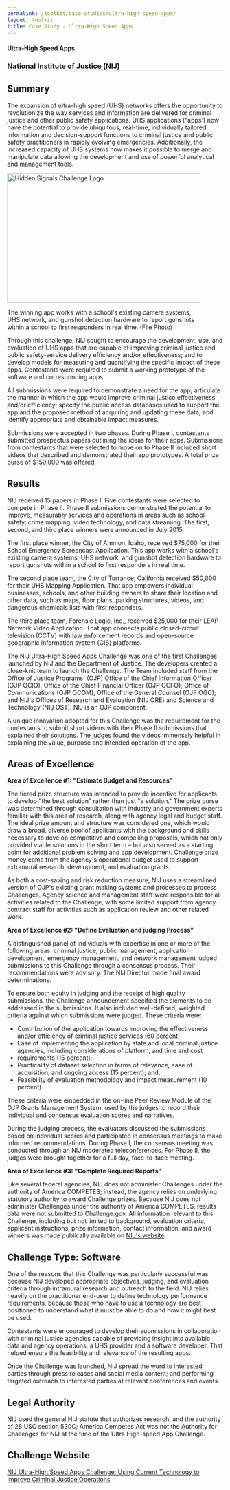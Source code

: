 ```yaml
---
permalink: /toolkit/case-studies/ultra-high-speed-apps/
layout: toolkit
title: Case Study - Ultra-High Speed Apps
---
```

<div class="grid-container padding-bottom-5">
  <div id="page-wrap">
    <div class="usa-grid">
      <article class="portfolio-article usa-prose usa-grid-full" id="9335" itemscope="" itemtype="http://schema.org/CreativeWork">
        <div class="portfolio-item-content">
          <figure class="media-wrap usa-grid-full">
          </figure>
          <section class="article-body-wrap usa-prose desktop:grid-col-9">
            <section class="portfolio-detail-description">
              <div class="body-text clearfix" itemprop="description">
                <h1>Ultra-High Speed Apps</h1>
                <h3 style="border-bottom: 1px solid #e4e4e4;">National Institute of Justice (NIJ)</h3>
                <h2>Summary</h2>
                <p class="margin-top-0">The expansion of ultra-high speed (UHS) networks offers the opportunity to revolutionize the way services and information are delivered for criminal justice and other public safety applications. UHS applications ("apps') now have the potential to provide ubiquitous, real-time, individually tailored information and decision-support functions to criminal justice and public safety practitioners in rapidly evolving emergencies. Additionally, the increased capacity of UHS systems now makes it possible to merge and manipulate data allowing the development and use of powerful analytical and management tools.</p>
                <!--Feature Image-->
                <div class="wp-caption alignleft" style="max-width: 460px">
                  <a href="{{ site.baseurl }}/assets/images/toolkit/case-studies/ultra-high-speed-apps-e1481656273493.jpg">
                    <img class="wp-image-9360" src="{{ site.baseurl }}/assets/images/toolkit/case-studies/ultra-high-speed-apps-e1481656273493.jpg" alt="Hidden Signals Challenge Logo" sizes="(max-width: 450px) 100vw, 450px" width="450" height="300" />
                  </a>
                  <p class="wp-caption-text margin-top-0">The winning app works with a school's existing camera systems, UHS network, and gunshot detection hardware to report gunshots within a school to first responders in real time. (File Photo)</p>
                  <!-- <p class="wp-caption-text">Hidden Signals Challenge Logo</p> -->
                </div>
                <p>Through this challenge, NIJ sought to encourage the development, use, and evaluation of UHS apps that are capable of improving criminal justice and public safety-service delivery efficiency and/or effectiveness; and to develop models for measuring and quantifying the specific impact of these apps. Contestants were required to submit a working prototype of the software and corresponding apps.</p>
                <p>All submissions were required to demonstrate a need for the app; articulate the manner in which the app would improve criminal justice effectiveness and/or efficiency; specify the public access databases used to support the app and the proposed method of acquiring and updating these data; and identify appropriate and obtainable impact measures.</p>
                <p>Submissions were accepted in two phases. During Phase I, contestants submitted prospectus papers outlining the ideas for their apps. Submissions from contestants that were selected to move on to Phase II included short videos that described and demonstrated their app prototypes. A total prize purse of $150,000 was offered.</p>
                <h2>Results</h2>
                <p>NIJ received 15 papers in Phase I. Five contestants were selected to compete in Phase II. Phase II submissions demonstrated the potential to improve, measurably services and operations in areas such as school safety, crime mapping, video technology, and data streaming. The first, second, and third place winners were announced in July 2015.</p>
                <p>The first place winner, the City of Ammon, Idaho, received $75,000 for their School Emergency Screencast Application.  This app works with a school's existing camera systems, UHS network, and gunshot detection hardware to report gunshots within a school to first responders in real time.</p>
                <p>The second place team, the City of Torrance, California received $50,000 for their UHS Mapping Application.  That app empowers individual businesses, schools, and other building owners to share their location and other data, such as maps, floor plans, parking structures, videos, and dangerous chemicals lists with first responders.</p>
                <p>The third place team, Forensic Logic, Inc., received $25,000 for their LEAP Network Video Application.  That app connects public closed-circuit television (CCTV) with law enforcement records and open-source geographic information system (GIS) platforms.</p>
                <p>The NIJ Ultra-High Speed Apps Challenge was one of the first Challenges launched by NIJ and the Department of Justice. The developers created a close-knit team to launch the Challenge.  The Team included staff from the Office of Justice Programs' (OJP) Office of the Chief Information Officer (OJP OCIO), Office of the Chief Financial Officer (OJP OCFO), Office of Communications (OJP OCOM), Office of the General Counsel (OJP OGC); and NIJ's Offices of Research and Evaluation (NIJ ORE) and Science and Technology (NIJ OST).  NIJ is an OJP component.</p>
                <p>A unique innovation adopted for this Challenge was the requirement for the contestants to submit short videos with their Phase II submissions that explained their solutions. The judges found the videos immensely helpful in explaining the value, purpose and intended operation of the app.</p>
                <h2>Areas of Excellence</h2>
                <p><strong>Area of Excellence #1: "Estimate Budget and Resources"</strong></p>
                <p>The tiered prize structure was intended to provide incentive for applicants to develop "the best solution" rather than just "a solution." The prize purse was determined through consultation with industry and government experts familiar with this area of research, along with agency legal and budget staff. The ideal prize amount and structure was considered one, which would draw a broad, diverse pool of applicants with the background and skills necessary to develop competitive and compelling proposals, which not only provided viable solutions in the short term – but also served as a starting point for additional problem solving and app development. Challenge prize money came from the agency's operational budget used to support extramural research, development, and evaluation grants.</p>
                <p>As both a cost-saving and risk reduction measure, NIJ uses a streamlined version of OJP's existing grant making systems and processes to process Challenges.  Agency science and management staff were responsible for all activities related to the Challenge, with some limited support from agency contract staff for activities such as application review and other related work.</p>
                <p><strong>Area of Excellence #2: "Define Evaluation and judging Process"</strong></p>
                <p>A distinguished panel of individuals with expertise in one or more of the following areas: criminal justice, public management, application development, emergency management, and network management judged submissions to this Challenge through a consensus process. Their recommendations were advisory. The NIJ Director made final award determinations.</p>
                <p>To ensure both equity in judging and the receipt of high quality submissions, the Challenge announcement specified the elements to be addressed in the submissions.  It also included well-defined, weighted criteria against which submissions were judged. These criteria were:</p>
                <ul>
                  <li>Contribution of the application towards improving the effectiveness and/or efficiency of criminal justice services (60 percent);</li>
                  <li>Ease of implementing the application by state and local criminal justice agencies, including considerations of platform, and time and cost </li>
                  <li>requirements (15 percent);</li>
                  <li>Practicality of dataset selection in terms of relevance, ease of acquisition, and ongoing access (15 percent); and,</li>
                  <li>Feasibility of evaluation methodology and impact measurement (10 percent).</li>
                </ul>
                <p>These criteria were embedded in the on-line Peer Review Module of the OJP Grants Management System, used by the judges to record their individual and consensus evaluation scores and narratives.</p>
                <p>During the judging process, the evaluators discussed the submissions based on individual scores and participated in consensus meetings to make informed recommendations. During Phase I, the consensus meeting was conducted through an NIJ moderated teleconferences.  For Phase II, the judges were brought together for a full day, face-to-face meeting.</p>
                <p><strong>Area of Excellence #3: "Complete Required Reports"</strong></p>
                <p>Like several federal agencies, NIJ does not administer Challenges under the authority of America COMPETES; instead, the agency relies on underlying statutory authority to award Challenge prizes. Because NIJ does not administer Challenges under the authority of America COMPETES, results data were not submitted to Challenge.gov. All information relevant to this Challenge, including but not limited to background, evaluation criteria, applicant instructions, prize information, contact information, and award winners was made publically available on <a href="http://nij.gov/funding/pages/fy13-ultra-high-speed-apps-challenge.aspx">NIJ's website</a>.</p>
                <h2>Challenge Type: Software</h2>
                <p>One of the reasons that this Challenge was particularly successful was because NIJ developed appropriate objectives, judging, and evaluation criteria through intramural research and outreach to the field. NIJ relies heavily on the practitioner end-user to define technology performance requirements, because those who have to use a technology are best positioned to understand what it must be able to do and how it might best be used.</p>
                <p>Contestants were encouraged to develop their submissions in collaboration with criminal justice agencies capable of providing insight into available data and agency operations; a UHS provider and a software developer.  That helped ensure the feasibility and relevance of the resulting apps.</p>
                <p>Once the Challenge was launched, NIJ spread the word to interested parties through press releases and social media content; and performing targeted outreach to interested parties at relevant conferences and events.</p>
                <h2>Legal Authority</h2>
                <p>NIJ used the general NIJ statute that authorizes research, and the authority of 28 USC section 530C; America Competes Act was not the Authority for Challenges for NIJ at the time of the Ultra High-speed App Challenge.</p>
                <h2>Challenge Website</h2>
                <p>
                  <a href="http://nij.gov/funding/pages/fy13-ultra-high-speed-apps-challenge.aspx" target="_blank">NIJ Ultra-High Speed Apps Challenge: Using Current Technology to Improve Criminal Justice Operations</a>
                </p></div>
              </section>
            </section>
          </div>
        </article>
      </div>
    </div>
  </div>

